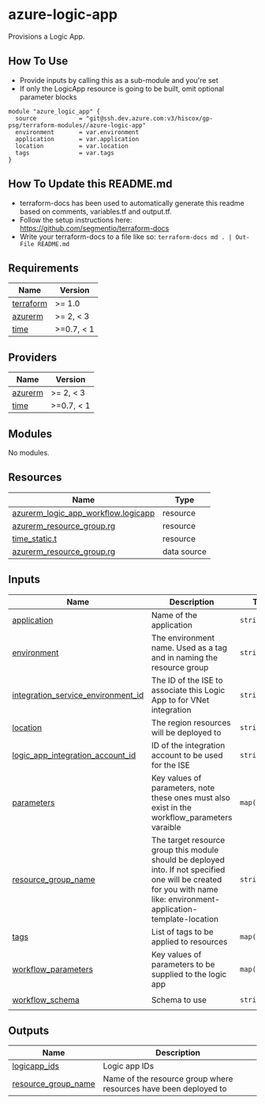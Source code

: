 # azure-logic-app

Provisions a Logic App.

## How To Use

* Provide inputs by calling this as a sub-module and you're set
* If only the LogicApp resource is going to be built, omit optional parameter blocks

```HCL
module "azure_logic_app" {
  source            = "git@ssh.dev.azure.com:v3/hiscox/gp-psg/terraform-modules//azure-logic-app"
  environment       = var.environment
  application       = var.application
  location          = var.location
  tags              = var.tags
}
```

## How To Update this README.md

* terraform-docs has been used to automatically generate this readme based on comments, variables.tf and output.tf.
* Follow the setup instructions here: https://github.com/segmentio/terraform-docs
* Write your terraform-docs to a file like so: `terraform-docs md . | Out-File README.md`

## Requirements

| Name | Version |
|------|---------|
| <a name="requirement_terraform"></a> [terraform](#requirement\_terraform) | >= 1.0 |
| <a name="requirement_azurerm"></a> [azurerm](#requirement\_azurerm) | >= 2, < 3 |
| <a name="requirement_time"></a> [time](#requirement\_time) | >=0.7, < 1 |

## Providers

| Name | Version |
|------|---------|
| <a name="provider_azurerm"></a> [azurerm](#provider\_azurerm) | >= 2, < 3 |
| <a name="provider_time"></a> [time](#provider\_time) | >=0.7, < 1 |

## Modules

No modules.

## Resources

| Name | Type |
|------|------|
| [azurerm_logic_app_workflow.logicapp](https://registry.terraform.io/providers/hashicorp/azurerm/latest/docs/resources/logic_app_workflow) | resource |
| [azurerm_resource_group.rg](https://registry.terraform.io/providers/hashicorp/azurerm/latest/docs/resources/resource_group) | resource |
| [time_static.t](https://registry.terraform.io/providers/hashicorp/time/latest/docs/resources/static) | resource |
| [azurerm_resource_group.rg](https://registry.terraform.io/providers/hashicorp/azurerm/latest/docs/data-sources/resource_group) | data source |

## Inputs

| Name | Description | Type | Default | Required |
|------|-------------|------|---------|:--------:|
| <a name="input_application"></a> [application](#input\_application) | Name of the application | `string` | n/a | yes |
| <a name="input_environment"></a> [environment](#input\_environment) | The environment name. Used as a tag and in naming the resource group | `string` | n/a | yes |
| <a name="input_integration_service_environment_id"></a> [integration\_service\_environment\_id](#input\_integration\_service\_environment\_id) | The ID of the ISE to associate this Logic App to for VNet integration | `string` | `null` | no |
| <a name="input_location"></a> [location](#input\_location) | The region resources will be deployed to | `string` | `"northeurope"` | no |
| <a name="input_logic_app_integration_account_id"></a> [logic\_app\_integration\_account\_id](#input\_logic\_app\_integration\_account\_id) | ID of the integration account to be used for the ISE | `string` | `null` | no |
| <a name="input_parameters"></a> [parameters](#input\_parameters) | Key values of parameters, note these ones must also exist in the workflow\_parameters varaible | `map(string)` | `null` | no |
| <a name="input_resource_group_name"></a> [resource\_group\_name](#input\_resource\_group\_name) | The target resource group this module should be deployed into. If not specified one will be created for you with name like: environment-application-template-location | `string` | `""` | no |
| <a name="input_tags"></a> [tags](#input\_tags) | List of tags to be applied to resources | `map(string)` | `{}` | no |
| <a name="input_workflow_parameters"></a> [workflow\_parameters](#input\_workflow\_parameters) | Key values of parameters to be supplied to the logic app | `map(string)` | `null` | no |
| <a name="input_workflow_schema"></a> [workflow\_schema](#input\_workflow\_schema) | Schema to use | `string` | `"https://schema.management.azure.com/providers/Microsoft.Logic/schemas/2016-06-01/workflowdefinition.json#"` | no |

## Outputs

| Name | Description |
|------|-------------|
| <a name="output_logicapp_ids"></a> [logicapp\_ids](#output\_logicapp\_ids) | Logic app IDs |
| <a name="output_resource_group_name"></a> [resource\_group\_name](#output\_resource\_group\_name) | Name of the resource group where resources have been deployed to |
